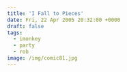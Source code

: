 ```yaml
---
title: 'I Fall to Pieces'
date: Fri, 22 Apr 2005 20:32:00 +0000
draft: false
tags:
  - imonkey
  - party
  - rob
image: /img/comic81.jpg
---
```


